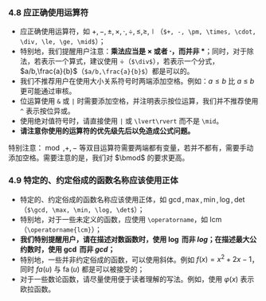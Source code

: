 ### 4.8 应正确使用运算符

- 应正确使用运算符，如 $+, -, \pm, \times, \cdot, \div, \le, \ge, \mid$（`$+, -, \pm, \times, \cdot, \div, \le, \ge, \mid$`）；
- 特别地，我们提醒用户注意：**乘法应当是 $\times$ 或者 $\cdot$，而并非 $*$**；同时，对于除法，若表示一个算式，建议使用 $\div$（`$\div$`），若表示一个分式，$a/b,\frac{a}{b}$（`$a/b,\frac{a}{b}$`）都是可以的。
- 我们不推荐用户在使用大小关系符号时两端添加空格。例如：$a\le b$ 比 $a\ \le\ b$ 更可能通过审核。
- 位运算使用 `&` 或 `|` 时需要添加空格，并注明表示按位运算，我们并不推荐使用 `^` 表示按位异或。
- 使用绝对值符号时，请直接使用 `|` 或 `\lvert\rvert` 而不是 `\mid`。
- **请注意你使用的运算符的优先级先后以免造成公式问题。**

特别注意：$\bmod,+,-$ 等双目运算符需要两端都有变量，若并不都有，需要手动添加空格。需要注意的是，我们对 $\bmod$ 的要求更高。

### 4.9 特定的、约定俗成的函数名称应该使用正体

- 特定的、约定俗成的函数名称应该使用正体，如 $\gcd, \max, \min, \log, \det$（`$\gcd, \max, \min, \log, \det$`）；
- 特别地，对于一些未定义的函数，应使用 `\operatorname`，如 $\operatorname{lcm}$（`\operatorname{lcm}`）；
- **我们特别提醒用户，请在描述对数函数时，使用 $\log$ 而非 $log$；在描述最大公约数时，使用 $\gcd$ 而非 $gcd$；**
- 特别地，一些并非约定俗成的函数，可以使用斜体。例如 $f(x)=x^2+2x-1$，同时 $fa(u)$ 与 $\operatorname{fa}(u)$ 都是可以被接受的；
- 对于一些数论函数，请尽量使用便于读者理解的写法。例如，使用 $\varphi(x)$ 表示欧拉函数。
